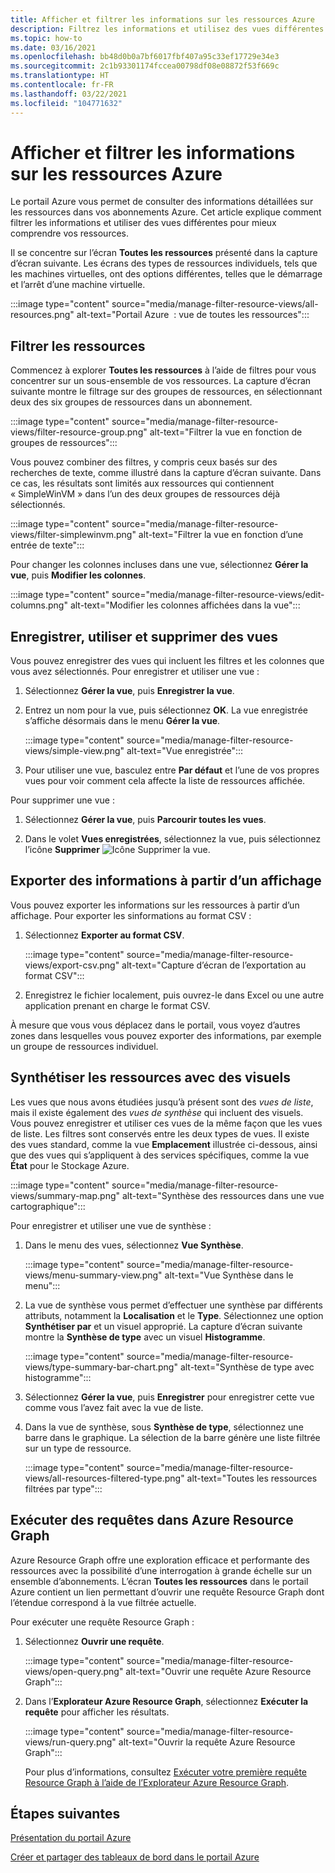 ```yaml
---
title: Afficher et filtrer les informations sur les ressources Azure
description: Filtrez les informations et utilisez des vues différentes pour mieux comprendre vos ressources Azure.
ms.topic: how-to
ms.date: 03/16/2021
ms.openlocfilehash: bb48d0b0a7bf6017fbf407a95c33ef17729e34e3
ms.sourcegitcommit: 2c1b93301174fccea00798df08e08872f53f669c
ms.translationtype: HT
ms.contentlocale: fr-FR
ms.lasthandoff: 03/22/2021
ms.locfileid: "104771632"
---
```

# <a name="view-and-filter-azure-resource-information"></a>Afficher et filtrer les informations sur les ressources Azure

Le portail Azure vous permet de consulter des informations détaillées sur les ressources dans vos abonnements Azure. Cet article explique comment filtrer les informations et utiliser des vues différentes pour mieux comprendre vos ressources.

Il se concentre sur l’écran **Toutes les ressources** présenté dans la capture d’écran suivante. Les écrans des types de ressources individuels, tels que les machines virtuelles, ont des options différentes, telles que le démarrage et l’arrêt d’une machine virtuelle.

:::image type="content" source="media/manage-filter-resource-views/all-resources.png" alt-text="Portail Azure  : vue de toutes les ressources":::

## <a name="filter-resources"></a>Filtrer les ressources

Commencez à explorer **Toutes les ressources** à l’aide de filtres pour vous concentrer sur un sous-ensemble de vos ressources. La capture d’écran suivante montre le filtrage sur des groupes de ressources, en sélectionnant deux des six groupes de ressources dans un abonnement.

:::image type="content" source="media/manage-filter-resource-views/filter-resource-group.png" alt-text="Filtrer la vue en fonction de groupes de ressources":::

Vous pouvez combiner des filtres, y compris ceux basés sur des recherches de texte, comme illustré dans la capture d’écran suivante. Dans ce cas, les résultats sont limités aux ressources qui contiennent « SimpleWinVM » dans l’un des deux groupes de ressources déjà sélectionnés.

:::image type="content" source="media/manage-filter-resource-views/filter-simplewinvm.png" alt-text="Filtrer la vue en fonction d’une entrée de texte":::

Pour changer les colonnes incluses dans une vue, sélectionnez **Gérer la vue**, puis **Modifier les colonnes**.

:::image type="content" source="media/manage-filter-resource-views/edit-columns.png" alt-text="Modifier les colonnes affichées dans la vue":::

## <a name="save-use-and-delete-views"></a>Enregistrer, utiliser et supprimer des vues

Vous pouvez enregistrer des vues qui incluent les filtres et les colonnes que vous avez sélectionnés. Pour enregistrer et utiliser une vue :

1. Sélectionnez **Gérer la vue**, puis **Enregistrer la vue**.

1. Entrez un nom pour la vue, puis sélectionnez **OK**. La vue enregistrée s’affiche désormais dans le menu **Gérer la vue**.

    :::image type="content" source="media/manage-filter-resource-views/simple-view.png" alt-text="Vue enregistrée":::

1. Pour utiliser une vue, basculez entre **Par défaut** et l’une de vos propres vues pour voir comment cela affecte la liste de ressources affichée.

Pour supprimer une vue :

1. Sélectionnez **Gérer la vue**, puis **Parcourir toutes les vues**.

1. Dans le volet **Vues enregistrées**, sélectionnez la vue, puis sélectionnez l’icône **Supprimer** ![Icône Supprimer la vue](media/manage-filter-resource-views/icon-delete.png).

## <a name="export-information-from-a-view"></a>Exporter des informations à partir d’un affichage

Vous pouvez exporter les informations sur les ressources à partir d’un affichage. Pour exporter les sinformations au format CSV :

1. Sélectionnez **Exporter au format CSV**.

    :::image type="content" source="media/manage-filter-resource-views/export-csv.png" alt-text="Capture d’écran de l’exportation au format CSV":::

1. Enregistrez le fichier localement, puis ouvrez-le dans Excel ou une autre application prenant en charge le format CSV. 

À mesure que vous vous déplacez dans le portail, vous voyez d’autres zones dans lesquelles vous pouvez exporter des informations, par exemple un groupe de ressources individuel.

## <a name="summarize-resources-with-visuals"></a>Synthétiser les ressources avec des visuels

Les vues que nous avons étudiées jusqu’à présent sont des _vues de liste_, mais il existe également des _vues de synthèse_ qui incluent des visuels. Vous pouvez enregistrer et utiliser ces vues de la même façon que les vues de liste. Les filtres sont conservés entre les deux types de vues. Il existe des vues standard, comme la vue **Emplacement** illustrée ci-dessous, ainsi que des vues qui s’appliquent à des services spécifiques, comme la vue **État** pour le Stockage Azure.

:::image type="content" source="media/manage-filter-resource-views/summary-map.png" alt-text="Synthèse des ressources dans une vue cartographique":::

Pour enregistrer et utiliser une vue de synthèse :

1. Dans le menu des vues, sélectionnez **Vue Synthèse**.

    :::image type="content" source="media/manage-filter-resource-views/menu-summary-view.png" alt-text="Vue Synthèse dans le menu":::

1. La vue de synthèse vous permet d’effectuer une synthèse par différents attributs, notamment la **Localisation** et le **Type**. Sélectionnez une option **Synthétiser par** et un visuel approprié. La capture d’écran suivante montre la **Synthèse de type** avec un visuel **Histogramme**.

    :::image type="content" source="media/manage-filter-resource-views/type-summary-bar-chart.png" alt-text="Synthèse de type avec histogramme":::

1. Sélectionnez **Gérer la vue**, puis **Enregistrer** pour enregistrer cette vue comme vous l’avez fait avec la vue de liste.

1. Dans la vue de synthèse, sous **Synthèse de type**, sélectionnez une barre dans le graphique. La sélection de la barre génère une liste filtrée sur un type de ressource.

    :::image type="content" source="media/manage-filter-resource-views/all-resources-filtered-type.png" alt-text="Toutes les ressources filtrées par type":::

## <a name="run-queries-in-azure-resource-graph"></a>Exécuter des requêtes dans Azure Resource Graph

Azure Resource Graph offre une exploration efficace et performante des ressources avec la possibilité d’une interrogation à grande échelle sur un ensemble d’abonnements. L’écran **Toutes les ressources** dans le portail Azure contient un lien permettant d’ouvrir une requête Resource Graph dont l’étendue correspond à la vue filtrée actuelle.

Pour exécuter une requête Resource Graph :

1. Sélectionnez **Ouvrir une requête**.

    :::image type="content" source="media/manage-filter-resource-views/open-query.png" alt-text="Ouvrir une requête Azure Resource Graph":::

1. Dans l’**Explorateur Azure Resource Graph**, sélectionnez **Exécuter la requête** pour afficher les résultats.

    :::image type="content" source="media/manage-filter-resource-views/run-query.png" alt-text="Ouvrir la requête Azure Resource Graph":::

    Pour plus d’informations, consultez [Exécuter votre première requête Resource Graph à l’aide de l’Explorateur Azure Resource Graph](../governance/resource-graph/first-query-portal.md).

## <a name="next-steps"></a>Étapes suivantes

[Présentation du portail Azure](azure-portal-overview.md)

[Créer et partager des tableaux de bord dans le portail Azure](azure-portal-dashboards.md)

